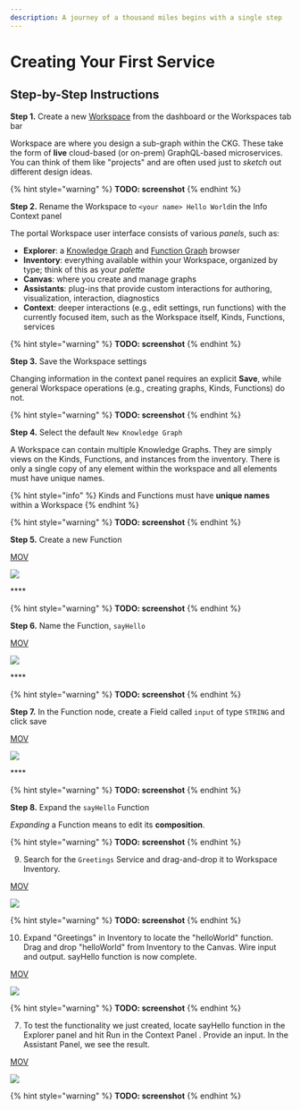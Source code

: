 ```yaml
---
description: A journey of a thousand miles begins with a single step
---
```


# Creating Your First Service

## **Step-by-Step Instructions**

**Step 1.** Create a new [Workspace](../../../product-guide/getting-started-with-maana/workspaces/#what-is-a-workspace) from the dashboard or the Workspaces tab bar

Workspace are where you design a sub-graph within the CKG.  These take the form of **live** cloud-based \(or on-prem\) GraphQL-based microservices.  You can think of them like "projects" and are often used just to _sketch_ out different design ideas.

{% hint style="warning" %}
**TODO: screenshot**
{% endhint %}

**Step 2.** Rename the Workspace to `<your name> Hello World`in the Info Context panel

The portal Workspace user interface consists of various _panels_, such as:

* **Explorer**: a [Knowledge Graph](../../../product-guide/reference-guide/technical-design-and-architecture/kinds-and-fields/) and [Function Graph](../../../product-guide/reference-guide/technical-design-and-architecture/function-modeling/) browser
* **Inventory**: everything available within your Workspace, organized by type; think of this as your _palette_
* **Canvas**: where you create and manage graphs
* **Assistants**: plug-ins that provide custom interactions for authoring, visualization, interaction, diagnostics
* **Context**: deeper interactions \(e.g., edit settings, run functions\) with the currently focused item, such as the Workspace itself, Kinds, Functions, services

{% hint style="warning" %}
**TODO: screenshot**
{% endhint %}

**Step 3.** Save the Workspace settings

Changing information in the context panel requires an explicit **Save**, while general Workspace operations \(e.g., creating graphs, Kinds, Functions\) do not.

{% hint style="warning" %}
**TODO: screenshot**
{% endhint %}

**Step 4.** Select the default `New Knowledge Graph`

A Workspace can contain multiple Knowledge Graphs.  They are simply views on the Kinds, Functions, and instances from the inventory.  There is only a single copy of any element within the workspace and all elements must have unique names.

{% hint style="info" %}
Kinds and Functions must have **unique names** within a Workspace
{% endhint %}

{% hint style="warning" %}
**TODO: screenshot**
{% endhint %}

**Step 5.** Create a new Function



[MOV](https://maanaimages.blob.core.windows.net/maana-q-documentation/QTraining_videos/HelloWorld_movc/HelloWorld_Step2.mov)

![](https://maanaimages.blob.core.windows.net/maana-q-documentation/QTraining_videos/HelloWorld_gifs/HelloWorld_Step2.gif)

\*\*\*\*

{% hint style="warning" %}
**TODO: screenshot**
{% endhint %}

**Step 6.** Name the Function, `sayHello`

[MOV](https://maanaimages.blob.core.windows.net/maana-q-documentation/QTraining_videos/HelloWorld_movc/HelloWorld_Step3.mov)

![](https://maanaimages.blob.core.windows.net/maana-q-documentation/QTraining_videos/HelloWorld_gifs/HelloWorld_Step3.gif)

\*\*\*\*

{% hint style="warning" %}
**TODO: screenshot**
{% endhint %}

**Step 7.** In the Function node, create a Field called `input` of type `STRING` and click save

[MOV](https://maanaimages.blob.core.windows.net/maana-q-documentation/QTraining_videos/HelloWorld_movc/HelloWorld_Step4.mov)

![](https://maanaimages.blob.core.windows.net/maana-q-documentation/QTraining_videos/HelloWorld_gifs/HelloWorld_Step4.gif)

\*\*\*\*

{% hint style="warning" %}
**TODO: screenshot**
{% endhint %}

**Step 8.** Expand the `sayHello` Function

_Expanding_ a Function means to edit its **composition**. 

{% hint style="warning" %}
**TODO: screenshot**
{% endhint %}

9. Search for the `Greetings` Service and drag-and-drop it to Workspace Inventory.

[MOV](https://maanaimages.blob.core.windows.net/maana-q-documentation/QTraining_videos/HelloWorld_movc/HelloWorld_Step5.mov)

![](https://maanaimages.blob.core.windows.net/maana-q-documentation/QTraining_videos/HelloWorld_gifs/HelloWorld_Step5.gif)

{% hint style="warning" %}
**TODO: screenshot**
{% endhint %}

10. Expand "Greetings" in Inventory to locate the "helloWorld" function. Drag and drop "helloWorld" from Inventory to the Canvas. Wire input and output. sayHello function is now complete.

[MOV](https://maanaimages.blob.core.windows.net/maana-q-documentation/QTraining_videos/HelloWorld_movc/HelloWorld_Step6.mov) 

![](https://maanaimages.blob.core.windows.net/maana-q-documentation/QTraining_videos/HelloWorld_gifs/HelloWorld_Step6.gif)

{% hint style="warning" %}
**TODO: screenshot**
{% endhint %}

7. To test the functionality we just created, locate sayHello function in the Explorer panel and hit Run in the Context Panel . Provide an input. In the Assistant Panel, we see the result.

[MOV](https://maanaimages.blob.core.windows.net/maana-q-documentation/QTraining_videos/HelloWorld_movc/HelloWorld_Step7.mov)

![](https://maanaimages.blob.core.windows.net/maana-q-documentation/QTraining_videos/HelloWorld_gifs/HelloWorld_Step7.gif)

{% hint style="warning" %}
**TODO: screenshot**
{% endhint %}

